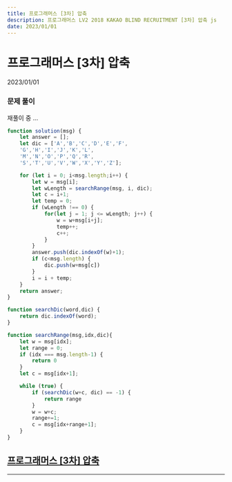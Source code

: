 ```yaml
---
title: 프로그래머스 [3차] 압축
description: 프로그래머스 LV2 2018 KAKAO BLIND RECRUITMENT [3차] 압축 js
date: 2023/01/01
---
```


# 프로그래머스 \[3차] 압축
<div class="flex justify-end text-sm">2023/01/01</div>

### 문제 풀이

재풀이 중 ...

``` js
function solution(msg) {
    let answer = [];
    let dic = ['A','B','C','D','E','F',
    'G','H','I','J','K','L',
    'M','N','O','P','Q','R',
    'S','T','U','V','W','X','Y','Z'];

    for (let i = 0; i<msg.length;i++) {
        let w = msg[i];
        let wLength = searchRange(msg, i, dic);
        let c = i+1;
        let temp = 0;
        if (wLength !== 0) {
            for(let j = 1; j <= wLength; j++) {
                w = w+msg[i+j];
                temp++;
                c++;
            }
        }
        answer.push(dic.indexOf(w)+1);
        if (c<msg.length) {
            dic.push(w+msg[c])
        }
        i = i + temp;
    }
    return answer;
}

function searchDic(word,dic) {
    return dic.indexOf(word);
}

function searchRange(msg,idx,dic){
    let w = msg[idx];
    let range = 0;
    if (idx === msg.length-1) {
        return 0
    }
    let c = msg[idx+1];

    while (true) {
        if (searchDic(w+c, dic) == -1) {
            return range
        }
        w = w+c;
        range+=1;
        c = msg[idx+range+1];
    }
}
```


## <a href="https://school.programmers.co.kr/learn/courses/30/lessons/17684" target="_blank">프로그래머스 \[3차] 압축</a>

---